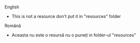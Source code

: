 English
- This is not a resource don't put it in "resources" folder

Română
- Aceasta nu este o resursă nu o puneți in folder-ul "resources"
